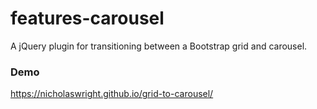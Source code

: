# features-carousel

A jQuery plugin for transitioning between a Bootstrap grid and carousel.

### Demo
https://nicholaswright.github.io/grid-to-carousel/
